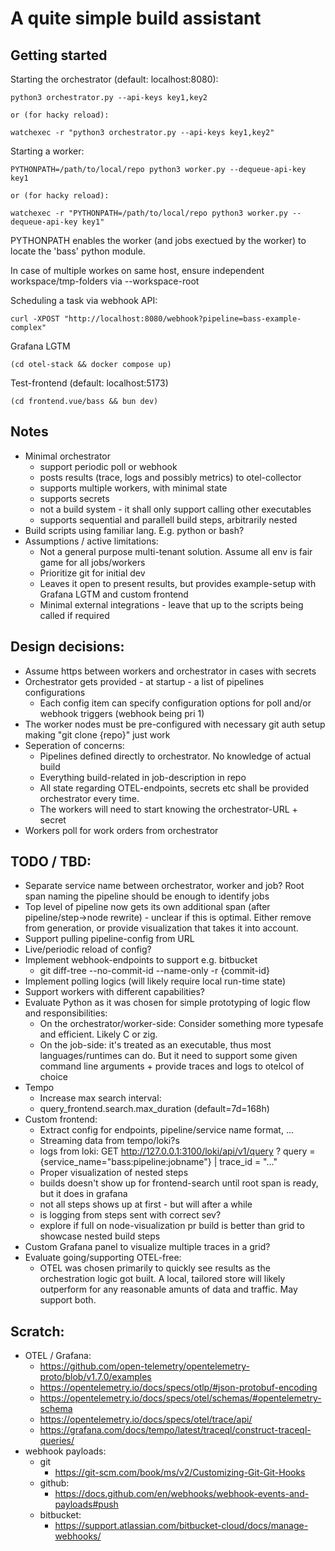 A quite simple build assistant
===

Getting started
---

Starting the orchestrator (default: localhost:8080):

    python3 orchestrator.py --api-keys key1,key2

    or (for hacky reload):

    watchexec -r "python3 orchestrator.py --api-keys key1,key2"

Starting a worker:

    PYTHONPATH=/path/to/local/repo python3 worker.py --dequeue-api-key key1

    or (for hacky reload):

    watchexec -r "PYTHONPATH=/path/to/local/repo python3 worker.py --dequeue-api-key key1"

PYTHONPATH enables the worker (and jobs exectued by the worker) to locate the 'bass' python module.

In case of multiple workes on same host, ensure independent workspace/tmp-folders via --workspace-root

Scheduling a task via webhook API:

    curl -XPOST "http://localhost:8080/webhook?pipeline=bass-example-complex"

Grafana LGTM

    (cd otel-stack && docker compose up)

Test-frontend (default: localhost:5173)

    (cd frontend.vue/bass && bun dev)

Notes
---

* Minimal orchestrator
    * support periodic poll or webhook
    * posts results (trace, logs and possibly metrics) to otel-collector
    * supports multiple workers, with minimal state
    * supports secrets
    * not a build system - it shall only support calling other executables
    * supports sequential and parallell build steps, arbitrarily nested
* Build scripts using familiar lang. E.g. python or bash?
* Assumptions / active limitations:
    * Not a general purpose multi-tenant solution. Assume all env is fair game for all jobs/workers
    * Prioritize git for initial dev
    * Leaves it open to present results, but provides example-setup with Grafana LGTM and custom frontend
    * Minimal external integrations - leave that up to the scripts being called if required

Design decisions:
---
* Assume https between workers and orchestrator in cases with secrets
* Orchestrator gets provided - at startup - a list of pipelines configurations
    * Each config item can specify configuration options for poll and/or webhook triggers (webhook being pri 1)
* The worker nodes must be pre-configured with necessary git auth setup making "git clone {repo}" just work
* Seperation of concerns:
    * Pipelines defined directly to orchestrator. No knowledge of actual build
    * Everything build-related in job-description in repo
    * All state regarding OTEL-endpoints, secrets etc shall be provided orchestrator every time.
    * The workers will need to start knowing the orchestrator-URL + secret
* Workers poll for work orders from orchestrator


TODO / TBD:
---
* Separate service name between orchestrator, worker and job? Root span naming the pipeline should be enough to identify jobs
* Top level of pipeline now gets its own additional span (after pipeline/step->node rewrite) - unclear if this is optimal. Either remove from generation, or provide visualization that takes it into account. 
* Support pulling pipeline-config from URL
* Live/periodic reload of config?
* Implement webhook-endpoints to support e.g. bitbucket
    * git diff-tree --no-commit-id --name-only -r {commit-id}
* Implement polling logics (will likely require local run-time state)
* Support workers with different capabilities?
* Evaluate Python as it was chosen for simple prototyping of logic flow and responsibilities:
    * On the orchestrator/worker-side: Consider something more typesafe and efficient. Likely C or zig.
    * On the job-side: it's treated as an executable, thus most languages/runtimes can do. But it need to support some given command line arguments + provide traces and logs to otelcol of choice
* Tempo
    * Increase max search interval:
    * query_frontend.search.max_duration (default=7d=168h)
* Custom frontend:
    * Extract config for endpoints, pipeline/service name format, ...
    * Streaming data from tempo/loki?s
    * logs from loki: GET http://127.0.0.1:3100/loki/api/v1/query ?
        query = {service_name="bass:pipeline:jobname"} | trace_id = "..."
    * Proper visualization of nested steps
    * builds doesn't show up for frontend-search until root span is ready, but it does in grafana
    * not all steps shows up at first - but will after a while
    * is logging from steps sent with correct sev?
    * explore if full on node-visualization pr build is better than grid to showcase nested build steps
* Custom Grafana panel to visualize multiple traces in a grid?
* Evaluate going/supporting OTEL-free:
    * OTEL was chosen primarily to quickly see results as the orchestration logic got built. A local, tailored store will likely outperform for any reasonable amunts of data and traffic. May support both.

Scratch:
----

* OTEL / Grafana:
    * https://github.com/open-telemetry/opentelemetry-proto/blob/v1.7.0/examples
    * https://opentelemetry.io/docs/specs/otlp/#json-protobuf-encoding
    * https://opentelemetry.io/docs/specs/otel/schemas/#opentelemetry-schema
    * https://opentelemetry.io/docs/specs/otel/trace/api/
    * https://grafana.com/docs/tempo/latest/traceql/construct-traceql-queries/
* webhook payloads:
    * git
        * https://git-scm.com/book/ms/v2/Customizing-Git-Git-Hooks
    * github:
        * https://docs.github.com/en/webhooks/webhook-events-and-payloads#push
    * bitbucket:
        * https://support.atlassian.com/bitbucket-cloud/docs/manage-webhooks/
